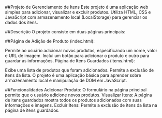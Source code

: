 ##Projeto de Gerenciamento de Itens
Este projeto é uma aplicação web simples para adicionar, visualizar e excluir produtos. Utiliza HTML, CSS e JavaScript com armazenamento local (LocalStorage) para gerenciar os dados dos itens.

##Descrição
O projeto consiste em duas páginas principais:

##Página de Adição de Produto (index.html):

Permite ao usuário adicionar novos produtos, especificando um nome, valor e URL de imagem.
Inclui um botão para adicionar o produto e outro para guardar as informações.
Página de Itens Guardados (items.html):

Exibe uma lista de produtos que foram adicionados.
Permite a exclusão de itens da lista.
O projeto é uma aplicação básica para aprender sobre armazenamento local e manipulação de DOM em JavaScript.

##Funcionalidades
Adicionar Produto: O formulário na página principal permite que o usuário adicione novos produtos.
Visualizar Itens: A página de itens guardados mostra todos os produtos adicionados com suas informações e imagens.
Excluir Itens: Permite a exclusão de itens da lista na página de itens guardados.
